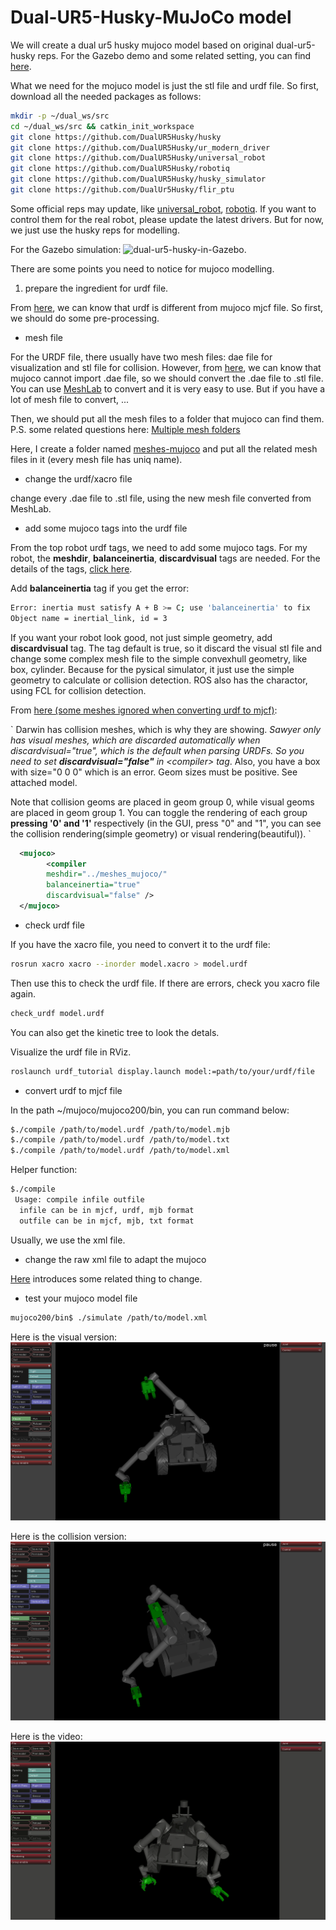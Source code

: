 # Dual-UR5-Husky-MuJoCo model

We will create a dual ur5 husky mujoco model based on original dual-ur5-husky reps. For the Gazebo demo and some related setting, you can find [here](http://www.clearpathrobotics.com/assets/guides/husky/HuskyDualManip.html).

What we need for the mojuco model is just the stl file and urdf file. So first, download all the needed packages as follows:
```bash
mkdir -p ~/dual_ws/src
cd ~/dual_ws/src && catkin_init_workspace
git clone https://github.com/DualUR5Husky/husky
git clone https://github.com/DualUR5Husky/ur_modern_driver
git clone https://github.com/DualUR5Husky/universal_robot
git clone https://github.com/DualUR5Husky/robotiq
git clone https://github.com/DualUR5Husky/husky_simulator
git clone https://github.com/DualUr5Husky/flir_ptu
```
Some official reps may update, like [universal_robot](https://github.com/ros-industrial/universal_robot), [robotiq](https://github.com/ros-industrial/robotiq). If you want to control them for the real robot, please update the latest drivers. But for now, we just use the husky reps for modelling.

For the Gazebo simulation: ![dual-ur5-husky-in-Gazebo](http://www.clearpathrobotics.com/assets/guides/husky/_images/Selection_192.png).

There are some points you need to notice for mujoco modelling.

1. prepare the ingredient for urdf file.

From [here](), we can know that urdf is different from mujoco mjcf file. So first, we should do some pre-processing.

- mesh file

For the URDF file, there usually have two mesh files: dae file for visualization and stl file for collision. However, from [here](http://www.mujoco.org/forum/index.php?threads/unknown-mesh-file-type-dae.3495/), we can know that mujoco cannot import .dae file, so we should convert the .dae file to .stl file. You can use [MeshLab](http://www.meshlab.net/) to convert and it is very easy to use. But if you have a lot of mesh file to convert, ...

Then, we should put all the mesh files to a folder that mujoco can find them. P.S. some related questions here: [Multiple mesh folders](http://www.mujoco.org/forum/index.php?threads/multiple-mesh-folders.3720/) 

Here, I create a folder named [meshes-mujoco]() and put all the related mesh files in it (every mesh file has uniq name).

- change the urdf/xacro file

change every .dae file to .stl file, using the new mesh file converted from MeshLab.

- add some mujoco tags into the urdf file

From the top robot urdf tags, we need to add some mujoco tags. For my robot, the **meshdir**, **balanceinertia**, **discardvisual** tags are needed. For the details of the tags, [click here](http://www.mujoco.org/book/XMLreference.html#compiler).

Add **balanceinertia** tag if you get the error:
```bash
Error: inertia must satisfy A + B >= C; use 'balanceinertia' to fix
Object name = inertial_link, id = 3
```

If you want your robot look good, not just simple geometry, add **discardvisual** tag. The tag default is true, so it discard the visual stl file and change some complex mesh file to the simple convexhull geometry, like box, cylinder. Because for the pysical simulator, it just use the simple geometry to calculate or collision detection. ROS also has the charactor, using FCL for collision detection.

From [here (some meshes ignored when converting urdf to mjcf)](http://www.mujoco.org/forum/index.php?threads/meshes-ignored-when-converting-urdf-to-mjcf.3433/):

`
Darwin has collision meshes, which is why they are showing. *Sawyer only has visual meshes, which are discarded automatically when discardvisual="true", which is the default when parsing URDFs. So you need to set **discardvisual="false"** in \<compiler> tag*. Also, you have a box with size="0 0 0" which is an error. Geom sizes must be positive. See attached model.

Note that collision geoms are placed in geom group 0, while visual geoms are placed in geom group 1. You can toggle the rendering of each group **pressing '0' and '1'** respectively (in the GUI, press "0" and "1", you can see the collision rendering(simple geometry) or visual rendering(beautiful)). 
`

```xml
  <mujoco>
        <compiler 
        meshdir="../meshes_mujoco/" 
        balanceinertia="true" 
        discardvisual="false" />
  </mujoco>
```

- check urdf file

If you have the xacro file, you need to convert it to the urdf file:
```bash
rosrun xacro xacro --inorder model.xacro > model.urdf
```
Then use this to check the urdf file. If there are errors, check you xacro file again.
```bash
check_urdf model.urdf
````
You can also get the kinetic tree to look the detals.

Visualize the urdf file in RViz.
```bash
roslaunch urdf_tutorial display.launch model:=path/to/your/urdf/file
```


- convert urdf to mjcf file

In the path ~/mujoco/mujoco200/bin, you can run command below:
```bash
$./compile /path/to/model.urdf /path/to/model.mjb
$./compile /path/to/model.urdf /path/to/model.txt
$./compile /path/to/model.urdf /path/to/model.xml
```
Helper function:
```bash
$./compile
 Usage: compile infile outfile
  infile can be in mjcf, urdf, mjb format
  outfile can be in mjcf, mjb, txt format
```
Usually, we use the xml file.

- change the raw xml file to adapt the mujoco

[Here](https://github.com/openai/mujoco-py/issues/216) introduces some related thing to change.


- test your mujoco model file

```bash
mujoco200/bin$ ./simulate /path/to/model.xml
```   

Here is the visual version:
![dual_ur5_husky_mujco_visualization](images/dual_ur5_husky_mujoco_visual.png)

Here is the collision version:
![dual_ur5_husky_mujoco_collision](images/dual_ur5_husky_mujoco_collision.png)

Here is the video:
![dual_ur5_husky_mujco_visual](images/dual_ur5_husky_mujoco_visual.gif)



    
